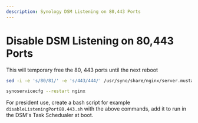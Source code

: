 ```yaml
---
description: Synology DSM Listening on 80,443 Ports
---
```


# Disable DSM Listening on 80,443 Ports

This will temporary free the 80, 443 ports until the next reboot

```bash
sed -i -e 's/80/81/' -e 's/443/444/' /usr/syno/share/nginx/server.mustache /usr/syno/share/nginx/DSM.mustache /usr/syno/share/nginx/WWWService.mustache

synoservicecfg --restart nginx
```

For president use, create a bash script for example `disableListeningPort80.443.sh`
with the above commands, add it to run in the DSM's Task Schedualer at boot.
